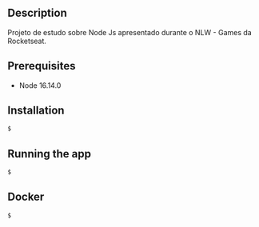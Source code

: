 ## Description

Projeto de estudo sobre Node Js apresentado durante o NLW - Games da Rocketseat.

## Prerequisites
* Node 16.14.0

## Installation

```bash
$
```

## Running the app

```bash
$
```

## Docker

```bash
$
```
